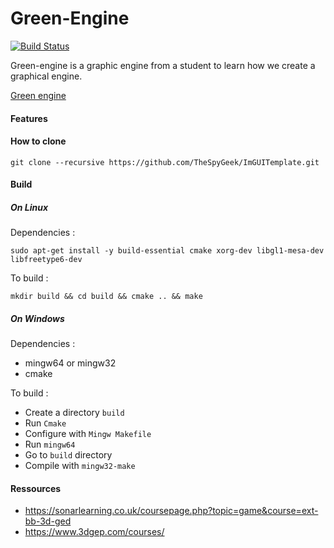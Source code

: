 # Green-Engine

[![Build Status](https://travis-ci.com/TheSpyGeek/Green-Engine.svg?token=jqV7mNU927UBqX84KPYx&branch=master)](https://travis-ci.com/TheSpyGeek/Green-Engine)

Green-engine is a graphic engine from a student to learn how we create a graphical engine.

[Green engine](ressources/screenGreenEngine.PNG)

#### Features



#### How to clone

```git clone --recursive https://github.com/TheSpyGeek/ImGUITemplate.git```

#### Build

##### On Linux

Dependencies :

```sudo apt-get install -y build-essential cmake xorg-dev libgl1-mesa-dev libfreetype6-dev```

To build :

```mkdir build && cd build && cmake .. && make```

##### On Windows

Dependencies :

* mingw64 or mingw32
* cmake

To build :

* Create a directory ```build```
* Run ```Cmake```
* Configure with ```Mingw Makefile```
* Run ```mingw64```
* Go to ```build``` directory
* Compile with ```mingw32-make```

#### Ressources

* https://sonarlearning.co.uk/coursepage.php?topic=game&course=ext-bb-3d-ged
* https://www.3dgep.com/courses/
